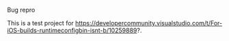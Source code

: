 Bug repro

This is a test project for https://developercommunity.visualstudio.com/t/For-iOS-builds-runtimeconfigbin-isnt-b/10259889?.